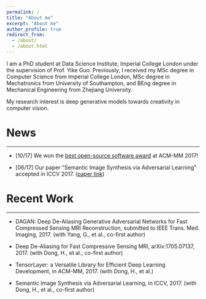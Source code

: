 ```yaml
---
permalink: /
title: "About me"
excerpt: "About me"
author_profile: true
redirect_from: 
  - /about/
  - /about.html
---
```

I am a PhD student at Data Science Institute, Imperial College London under the supervision of Prof. Yike Guo. Previously, I received my MSc degree in Computer Science from Imperial College London, MSc degree in Mechatronics from University of Southampton, and BEng degree in Mechanical Engineering from Zhejiang University.

My research interest is deep generative models towards creativity in computer vision.

# News
***
- [10/17] We won the [best open-source software award](http://www.acmmm.org/2017/mm-2017-awardees/)  at ACM-MM 2017!

- [06/17] Our paper "Semantic Image Synthesis via Adversarial Learning" accepted in ICCV 2017. ([paper link](http://openaccess.thecvf.com/content_ICCV_2017/papers/Dong_Semantic_Image_Synthesis_ICCV_2017_paper.pdf)) 

# Recent Work
***
- DAGAN: Deep De-Aliasing Generative Adversarial Networks for Fast Compressed Sensing MRI Reconstruction, submitted to IEEE Trans. Med. Imaging, 2017. (with Yang, G., et al., co-first author)

- Deep De-Aliasing for Fast Compressive Sensing MRI, arXiv:1705.07137, 2017. (with Dong, H., et al., co-first author)

- TensorLayer: a Versatile Library for Efficient Deep Learning Development, in ACM-MM, 2017. (with Dong, H., et al.) 

- Semantic Image Synthesis via Adversarial Learning, in ICCV, 2017. (with Dong, H., et al., co-first author)
